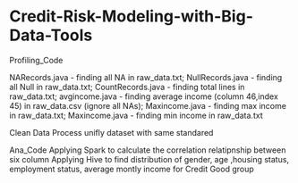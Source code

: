 # Credit-Risk-Modeling-with-Big-Data-Tools
Profiling_Code 

NARecords.java - finding all NA in raw_data.txt; NullRecords.java - finding all Null in raw_data.txt; CountRecords.java - finding total lines in raw_data.txt; avgincome.java - finding average income (column 46,index 45) in raw_data.csv (ignore all NAs); Maxincome.java - finding max income in raw_data.txt; Maxincome.java - finding min income in raw_data.txt

Clean Data Process
unifly dataset with same standared

Ana_Code
Applying Spark to calculate the correlation relatipnship between six column 
Applying Hive to find distribution of gender, age ,housing status, employment status, average montly income for Credit Good group
